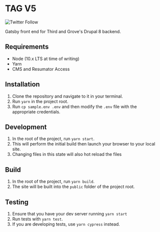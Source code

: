 # TAG V5

![Twitter Follow](https://img.shields.io/twitter/follow/thirdandgrove.svg?label=Third%20%26%20Grove&style=social)

Gatsby front end for Third and Grove's Drupal 8 backend.

## Requirements

* Node (10.x LTS at time of writing)
* Yarn
* CMS and Resumator Access

## Installation

1. Clone the repository and navigate to it in your terminal.
2. Run `yarn` in the project root.
3. Run `cp sample.env .env` and then modify the `.env` file with the appropriate credentials.

## Development

1. In the root of the project, run `yarn start`.
2. This will perform the initial build then launch your browser to your local site. 
3. Changing files in this state will also hot reload the files

## Build

1. In the root of the project, run `yarn build`.
2. The site will be built into the `public` folder of the project root.

## Testing

1. Ensure that you have your dev server running `yarn start`
2. Run tests with `yarn test`.
3. If you are developing tests, use `yarn cypress` instead.
